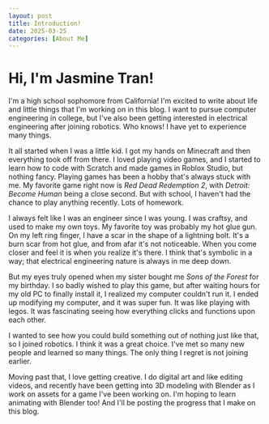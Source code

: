```yaml
---
layout: post
title: Introduction!
date: 2025-03-25
categories: [About Me]
---
```


# Hi, I'm Jasmine Tran!

I'm a high school sophomore from California! I'm excited to write about life and little things that I'm working on in this blog. I want to pursue computer engineering in college, but I've also been getting interested in electrical engineering after joining robotics. Who knows! I have yet to experience many things.

It all started when I was a little kid. I got my hands on Minecraft and then everything took off from there. I loved playing video games, and I started to learn how to code with Scratch and made games in Roblox Studio, but nothing fancy. Playing games has been a hobby that's always stuck with me. My favorite game right now is _Red Dead Redemption 2_, with _Detroit: Become Human_ being a close second. But with school, I haven't had the chance to play anything recently. Lots of homework.

I always felt like I was an engineer since I was young. I was craftsy, and used to make my own toys. My favorite toy was probably my hot glue gun. On my left ring finger, I have a scar in the shape of a lightning bolt. It's a burn scar from hot glue, and from afar it's not noticeable. When you come closer and feel it is when you realize it's there. I think that's symbolic in a way; that electrical engineering nature is always in me deep down.

But my eyes truly opened when my sister bought me _Sons of the Forest_ for my birthday. I so badly wished to play this game, but after waiting hours for my old PC to finally install it, I realized my computer couldn't run it. I ended up modifying my computer, and it was super fun. It was like playing with legos. It was fascinating seeing how everything clicks and functions upon each other.

I wanted to see how you could build something out of nothing just like that, so I joined robotics. I think it was a great choice. I've met so many new people and learned so many things. The only thing I regret is not joining earlier.

Moving past that, I love getting creative. I do digital art and like editing videos, and recently have been getting into 3D modeling with Blender as I work on assets for a game I've been working on. I'm hoping to learn animating with Blender too! And I'll be posting the progress that I make on this blog.